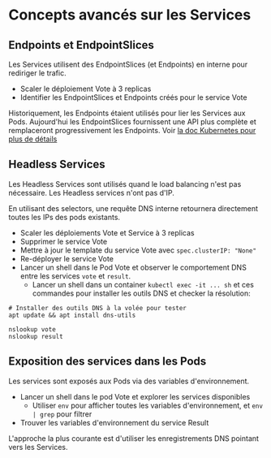 # Concepts avancés sur les Services

## Endpoints et EndpointSlices

Les Services utilisent des EndpointSlices (et Endpoints) en interne pour rediriger le trafic.

- Scaler le déploiement Vote à 3 replicas
- Identifier les EndpointSlices et Endpoints créés pour le service Vote

Historiquement, les Endpoints étaient utilisés pour lier les Services aux Pods. Aujourd'hui les EndpointSlices fournissent une API plus complète et remplaceront progressivement les Endpoints. Voir [la doc Kubernetes pour plus de détails](https://kubernetes.io/docs/concepts/services-networking/endpoint-slices/#motivation)

## Headless Services

Les Headless Services sont utilisés quand le load balancing n'est pas nécessaire. Les Headless services n'ont pas d'IP.

En utilisant des selectors, une requête DNS interne retournera directement toutes les IPs des pods existants.

- Scaler les déploiements Vote et Service à 3 replicas
- Supprimer le service Vote
- Mettre à jour le template du service Vote avec `spec.clusterIP: "None"`
- Re-déployer le service Vote
- Lancer un shell dans le Pod Vote et observer le comportement DNS entre les services `vote` et `result`. 
  - Lancer un shell dans un container `kubectl exec -it ... sh` et ces commandes pour installer les outils DNS et checker la résolution:
```
# Installer des outils DNS à la volée pour tester
apt update && apt install dns-utils

nslookup vote
nslookup result
```

## Exposition des services dans les Pods

Les services sont exposés aux Pods via des variables d'environnement.

- Lancer un shell dans le pod Vote et explorer les services disponibles
  - Utiliser `env` pour afficher toutes les variables d'environnement, et `env | grep` pour filtrer
- Trouver les variables d'environnement du service Result

L'approche la plus courante est d'utiliser les enregistrements DNS pointant vers les Services.
